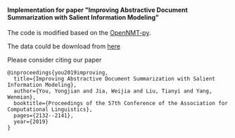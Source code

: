 #### Implementation for paper "Improving Abstractive Document Summarization with Salient Information Modeling"

The code is modified based on the [OpenNMT-py](http://opennmt.net/OpenNMT-py/).

The data could be download from [here](https://github.com/harvardnlp/sent-summary)

Please consider citing our paper

```
@inproceedings{you2019improving,
  title={Improving Abstractive Document Summarization with Salient Information Modeling},
  author={You, Yongjian and Jia, Weijia and Liu, Tianyi and Yang, Wenmian},
  booktitle={Proceedings of the 57th Conference of the Association for Computational Linguistics},
  pages={2132--2141},
  year={2019}
} 
```
